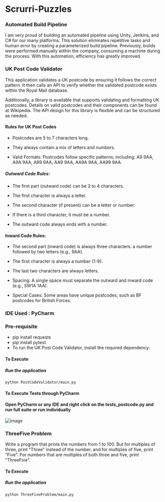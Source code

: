 # Scrurri-Puzzles

### Automated Build Pipeline

I am very proud of building an automated pipeline using Unity, Jenkins, and C# for our many platforms. This solution eliminates repetitive tasks and human error by creating a parameterized build pipeline. Previously, builds were performed manually within the company, consuming a machine during the process. With this automation, efficiency has greatly improved.

### UK Post Code Validator

This application validates a UK postcode by ensuring it follows the correct pattern. It then calls an API to verify whether the validated postcode exists within the Royal Mail database.

Additionally, a library is available that supports validating and formatting UK postcodes. Details on valid postcodes and their components can be found at Wikipedia. The API design for this library is flexible and can be structured as needed.

#### Rules for UK Post Codes

- Postcodes are 5 to 7 characters long.

- They always contain a mix of letters and numbers.

- Valid Formats: Postcodes follow specific patterns, including: A9 9AA, A9A 9AA, A99 9AA, AA9 9AA, AA9A 9AA, AA99 9AA.

##### Outward Code Rules:

- The first part (outward code) can be 2 to 4 characters.

- The first character is always a letter.

- The second character (if present) can be a letter or number.

- If there is a third character, it must be a number.

- The outward code always ends with a number.

#### Inward Code Rules:

- The second part (inward code) is always three characters: a number followed by two letters (e.g., 9AA).

- The first character is always a number (1-9).

- The last two characters are always letters.

- Spacing: A single space must separate the outward and inward code (e.g., SW1A 1AA).

- Special Cases: Some areas have unique postcodes, such as BF postcodes for British Forces.

### IDE Used : PyCharm

### Pre-requisite
- pip install requests
- pip install pytest
- To run the UK Post Code Validator, install the required dependency:

#### To Execute
##### Run the application
`python PostCodeValidator/main.py`

#### To Execute Tests through PyCharm
#### Open PyCharm or any IDE and right click on the tests_postcode.py and run full suite or run individually

![image](https://github.com/user-attachments/assets/1cecb2f2-8dbc-4ce2-bad6-857f13c69e53)


### ThreeFive Problem

Write a program that prints the numbers from 1 to 100. But for multiples of three, print "Three" instead of the number, and for multiples of five, print "Five". For numbers that are multiples of both three and five, print "ThreeFive".

#### To Execute
##### Run the application
`python ThreeFiveProblem/main.py`
